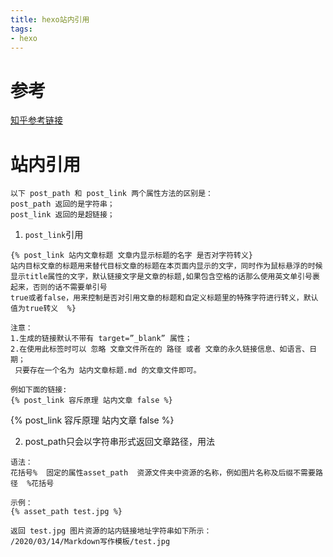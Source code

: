 ```yaml
---
title: hexo站内引用
tags:
- hexo
---
```


# 参考

[知乎参考链接](https://zhuanlan.zhihu.com/p/163020630)

# 站内引用

    以下 post_path 和 post_link 两个属性方法的区别是：
    post_path 返回的是字符串；
    post_link 返回的是超链接； 

1. `post_link`引用
```hexo
{% post_link 站内文章标题 文章内显示标题的名字 是否对字符转义}
站内目标文章的标题用来替代目标文章的标题在本页面内显示的文字，同时作为鼠标悬浮的时候显示title属性的文字，默认链接文字是文章的标题,如果包含空格的话那么使用英文单引号裹起来，否则的话不需要单引号  
true或者false，用来控制是否对引用文章的标题和自定义标题里的特殊字符进行转义，默认值为true转义  %}

注意：
1.生成的链接默认不带有 target=”_blank” 属性； 
2.在使用此标签时可以 忽略 文章文件所在的 路径 或者 文章的永久链接信息、如语言、日期； 
 只要存在一个名为 站内文章标题.md 的文章文件即可。

例如下面的链接:
{% post_link 容斥原理 站内文章 false %}
```
{% post_link 容斥原理 站内文章 false %}

2. post_path只会以字符串形式返回文章路径，用法
```hexo
语法： 
花括号%  固定的属性asset_path  资源文件夹中资源的名称，例如图片名称及后缀不需要路径  %花括号

示例： 
{% asset_path test.jpg %} 

返回 test.jpg 图片资源的站内链接地址字符串如下所示： 
/2020/03/14/Markdown写作模板/test.jpg
```
